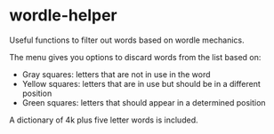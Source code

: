 # wordle-helper
Useful functions to filter out words based on wordle mechanics.

The menu gives you options to discard words from the list based on:
- Gray squares: letters that are not in use in the word
- Yellow squares: letters that are in use but should be in a different position
- Green squares: letters that should appear in a determined position

A dictionary of 4k plus five letter words is included.
